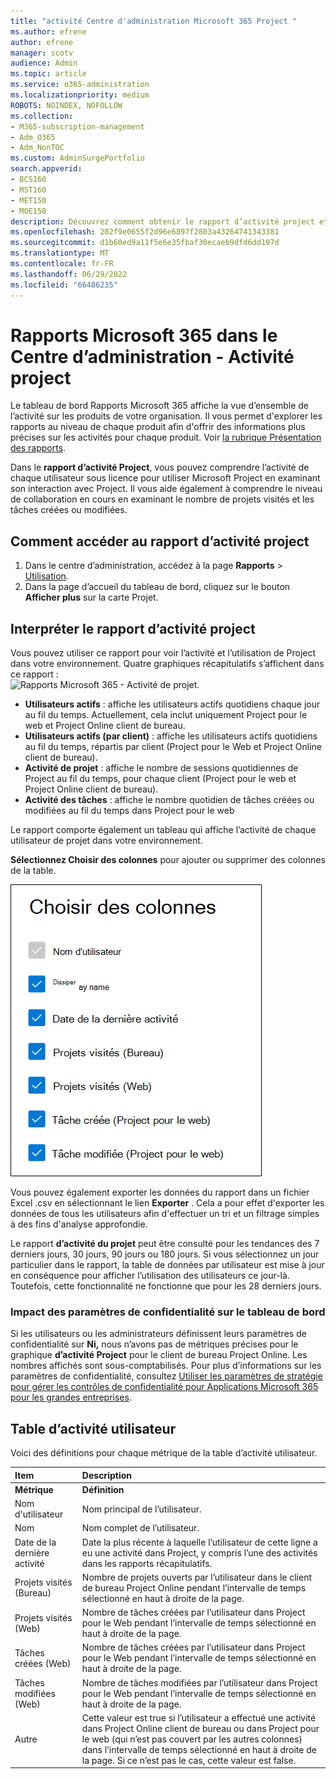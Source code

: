 ```yaml
---
title: "activité Centre d'administration Microsoft 365 Project "
ms.author: efrene
author: efrene
manager: scotv
audience: Admin
ms.topic: article
ms.service: o365-administration
ms.localizationpriority: medium
ROBOTS: NOINDEX, NOFOLLOW
ms.collection:
- M365-subscription-management
- Adm_O365
- Adm_NonTOC
ms.custom: AdminSurgePortfolio
search.appverid:
- BCS160
- MST160
- MET150
- MOE150
description: Découvrez comment obtenir le rapport d’activité project et obtenir des insights sur l’activité Project dans votre organisation.
ms.openlocfilehash: 202f9e0655f2d96e6897f2803a43264741343381
ms.sourcegitcommit: d1b60ed9a11f5e6e35fbaf30ecaeb9dfd6dd197d
ms.translationtype: MT
ms.contentlocale: fr-FR
ms.lasthandoff: 06/29/2022
ms.locfileid: "66486235"
---
```

# <a name="microsoft-365-reports-in-the-admin-center---project-activity"></a>Rapports Microsoft 365 dans le Centre d’administration - Activité project

Le tableau de bord Rapports Microsoft 365 affiche la vue d’ensemble de l’activité sur les produits de votre organisation. Il vous permet d'explorer les rapports au niveau de chaque produit afin d'offrir des informations plus précises sur les activités pour chaque produit. Voir [la rubrique Présentation des rapports](activity-reports.md).

Dans le **rapport d’activité Project**, vous pouvez comprendre l’activité de chaque utilisateur sous licence pour utiliser Microsoft Project en examinant son interaction avec Project. Il vous aide également à comprendre le niveau de collaboration en cours en examinant le nombre de projets visités et les tâches créées ou modifiées.

## <a name="how-to-get-to-the-project-activity-report"></a>Comment accéder au rapport d’activité project

1. Dans le centre d’administration, accédez à la page **Rapports** \> <a href="https://go.microsoft.com/fwlink/p/?linkid=2074756" target="_blank">Utilisation</a>.
2. Dans la page d’accueil du tableau de bord, cliquez sur le bouton **Afficher plus** sur la carte Projet.

## <a name="interpret-the-project-activity-report"></a>Interpréter le rapport d’activité project

Vous pouvez utiliser ce rapport pour voir l’activité et l’utilisation de Project dans votre environnement. Quatre graphiques récapitulatifs s’affichent dans ce rapport :  <br/>![Rapports Microsoft 365 - Activité de projet.](../../media/project-activity.png)

- **Utilisateurs actifs** : affiche les utilisateurs actifs quotidiens chaque jour au fil du temps. Actuellement, cela inclut uniquement Project pour le web et Project Online client de bureau.
- **Utilisateurs actifs (par client)** : affiche les utilisateurs actifs quotidiens au fil du temps, répartis par client (Project pour le Web et Project Online client de bureau).
- **Activité de projet** : affiche le nombre de sessions quotidiennes de Project au fil du temps, pour chaque client (Project pour le web et Project Online client de bureau).
- **Activité des tâches** : affiche le nombre quotidien de tâches créées ou modifiées au fil du temps dans Project pour le web

Le rapport comporte également un tableau qui affiche l’activité de chaque utilisateur de projet dans votre environnement.

**Sélectionnez Choisir des colonnes** pour ajouter ou supprimer des colonnes de la table.

![Rapport d’activité du projet : choisissez des colonnes.](../../media/project-activity-columns.png)

Vous pouvez également exporter les données du rapport dans un fichier Excel .csv en sélectionnant le lien **Exporter** . Cela a pour effet d'exporter les données de tous les utilisateurs afin d'effectuer un tri et un filtrage simples à des fins d'analyse approfondie.

Le rapport **d’activité du projet** peut être consulté pour les tendances des 7 derniers jours, 30 jours, 90 jours ou 180 jours. Si vous sélectionnez un jour particulier dans le rapport, la table de données par utilisateur est mise à jour en conséquence pour afficher l’utilisation des utilisateurs ce jour-là. Toutefois, cette fonctionnalité ne fonctionne que pour les 28 derniers jours.

### <a name="privacy-settings-impact-on-the-dashboard"></a>Impact des paramètres de confidentialité sur le tableau de bord

Si les utilisateurs ou les administrateurs définissent leurs paramètres de confidentialité sur **Ni,** nous n’avons pas de métriques précises pour le graphique **d’activité Project** pour le client de bureau Project Online. Les nombres affichés sont sous-comptabilisés. Pour plus d’informations sur les paramètres de confidentialité, consultez [Utiliser les paramètres de stratégie pour gérer les contrôles de confidentialité pour Applications Microsoft 365 pour les grandes entreprises](/deployoffice/privacy/manage-privacy-controls.md).

## <a name="user-activity-table"></a>Table d’activité utilisateur

Voici des définitions pour chaque métrique de la table d’activité utilisateur.

|Item|Description|
|:-----|:-----|
|**Métrique**|**Définition**|
|Nom d'utilisateur|Nom principal de l’utilisateur.|
|Nom|Nom complet de l’utilisateur.|
|Date de la dernière activité|Date la plus récente à laquelle l’utilisateur de cette ligne a eu une activité dans Project, y compris l’une des activités dans les rapports récapitulatifs.|
|Projets visités (Bureau)|Nombre de projets ouverts par l’utilisateur dans le client de bureau Project Online pendant l’intervalle de temps sélectionné en haut à droite de la page.|
|Projets visités (Web)| Nombre de tâches créées par l’utilisateur dans Project pour le Web pendant l’intervalle de temps sélectionné en haut à droite de la page.|
|Tâches créées (Web)|Nombre de tâches créées par l’utilisateur dans Project pour le Web pendant l’intervalle de temps sélectionné en haut à droite de la page.|
|Tâches modifiées (Web)|Nombre de tâches modifiées par l’utilisateur dans Project pour le Web pendant l’intervalle de temps sélectionné en haut à droite de la page.|
|Autre|Cette valeur est true si l’utilisateur a effectué une activité dans Project Online client de bureau ou dans Project pour le web (qui n’est pas couvert par les autres colonnes) dans l’intervalle de temps sélectionné en haut à droite de la page. Si ce n’est pas le cas, cette valeur est false.|
